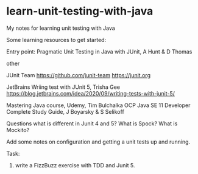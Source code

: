 # learn-unit-testing-with-java
My notes for learning unit testing with Java

Some learning resources to get started:

Entry point: Pragmatic Unit Testing in Java with JUnit, A Hunt & D Thomas

other

JUnit Team 
https://github.com/junit-team 
https://junit.org

JetBrains 
Wriing test with JUnit 5, Trisha Gee
https://blog.jetbrains.com/idea/2020/09/writing-tests-with-junit-5/

Mastering Java course, Udemy, Tim Bulchalka
OCP Java SE 11 Developer Complete Study Guide, J Boyarsky & S Selikoff 


Questions what is different in Junit 4 and 5?
What is Spock?
What is Mockito?


Add some notes on configuration and getting a unit tests up and running.

Task: 
1) write a FizzBuzz exercise with TDD and Junit 5.
